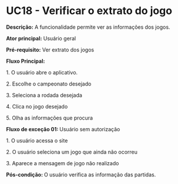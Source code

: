 # UC18 - Verificar o extrato do jogo

<p><b>Descrição:</b> A funcionalidade permite ver as informações dos jogos.</p>
<p><b>Ator principal:</b> Usuário geral</p>
<p><b>Pré-requisito:</b> Ver extrato dos jogos   </p>
<b>Fluxo Principal:</b>
<p class = "text-justify">1. O usuário abre o aplicativo.</p>
<p class = "text-justify">2. Escolhe o campeonato desejado</p>
<p class = "text-justify">3. Seleciona a rodada desejada</p>
<p class = "text-justify">4. Clica no jogo desejado</p>
<p class = "text-justify">5. Olha as informações que procura</p>
<b>Fluxo de exceção 01: </b>Usuário sem autorização
<p class = "text-justify">1. O usuário acessa o site</p>
<p class = "text-justify">2. O usuário seleciona um jogo que ainda não ocorreu</p>
<p class = "text-justify">3. Aparece a mensagem de jogo não realizado</p>


<p class = "text-justify"><b>Pós-condição: </b>O usuário verifica as informação das partidas. </p>